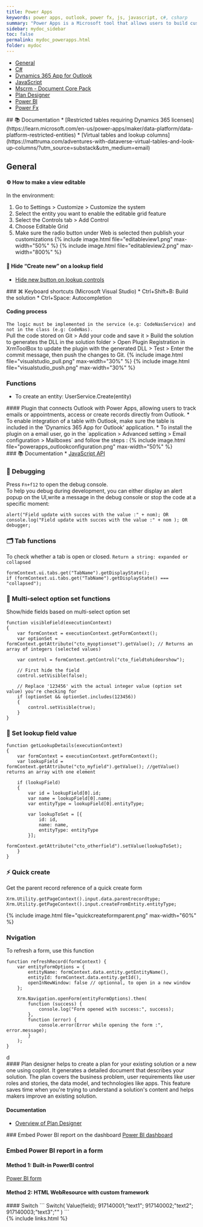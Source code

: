 ```yaml
---
title: Power Apps
keywords: power apps, outlook, power fx, js, javascript, c#, csharp
summary: "Power Apps is a Microsoft tool that allows users to build custom applications, simplify business processes, and enhance productivity across an organization. It connects to various data sources, enabling real-time data interaction and app development without extensive coding"
sidebar: mydoc_sidebar
toc: false
permalink: mydoc_powerapps.html
folder: mydoc
---
```


<ul id="profileTabs" class="nav nav-tabs">
    <li class="active"><a class="noCrossRef" href="general" data-toggle="tab">General</a></li>
    <li><a class="noCrossRef" href="#csharp" data-toggle="tab">C#</a></li>
    <li><a class="noCrossRef" href="#dynamics-app-outlook" data-toggle="tab">Dynamics 365 App for Outlook</a></li>
    <li><a class="noCrossRef" href="#javascript" data-toggle="tab">JavaScript</a></li>
    <li><a class="noCrossRef" href="#mscrm" data-toggle="tab">Mscrm - Document Core Pack</a></li>
    <li><a class="noCrossRef" href="#plan-designer" data-toggle="tab">Plan Designer</a></li>
    <li><a class="noCrossRef" href="#power-bi" data-toggle="tab">Power BI</a></li>
    <li><a class="noCrossRef" href="#power-fx" data-toggle="tab">Power Fx</a></li>
</ul>
  <div class="tab-content">
<div role="tabpanel" class="tab-pane active" id="general" markdown="1">
## 📚 Documentation
* [Restricted tables requiring Dynamics 365 licenses](https://learn.microsoft.com/en-us/power-apps/maker/data-platform/data-platform-restricted-entities)
* [Virtual tables and lookup columns](https://mattruma.com/adventures-with-dataverse-virtual-tables-and-look-up-columns/?utm_source=substack&utm_medium=email)

## General
#### ⚙️ How to make a view editable
In the environment:
1. Go to Settings > Customize > Customize the system
2. Select the entity you want to enable the editable grid feature
3. Select the Controls tab > Add Control
4. Choose Editable Grid
5. Make sure the radio button under Web is selected then publish your customizations
{% include image.html file="editableview1.png" max-width="50%" %}
{% include image.html file="editableview2.png" max-width="800%" %}

#### 🙈 Hide “Create new” on a lookup field
* <a href="https://orby.com.au/hide-new-button-on-lookup-controls-in-model-driven-apps-2/" target="_blank" rel="noopener noreferrer">Hide new button on lookup controls</a> 
</div>

<div role="tabpanel" class="tab-pane" id="csharp" markdown="1">
### ⌘ Keyboard shortcuts (Microsoft Visual Studio)  
* Ctrl+Shift+B: Build the solution
* Ctrl+Space: Autocompletion  
    
#### Coding process
`The logic must be implemented in the service (e.g: CodeNasService) and not in the class (e.g: CodeNas).`  
Pull the code stored on Git > Add your code and save it > Build the solution to generates the DLL in the solution folder > Open Plugin Registration in XrmToolBox to update the plugin with the generated DLL > Test > Enter the commit message, then push the changes to Git.
{% include image.html file="visualstudio_pull.png" max-width="30%" %}
{% include image.html file="visualstudio_push.png" max-width="30%" %}

### Functions
* To create an entity: UserService.Create(entity)
</div>

<div role="tabpanel" class="tab-pane" id="dynamics-app-outlook" markdown="1">
#### Plugin that connects Outlook with Power Apps, allowing users to track emails or appointments, access or create records directly from Outlook.
* To enable integration of a table with Outlook, make sure the table is included in the 'Dynamics 365 App for Outlook' application.
* To install the plugin on a email user, go in the `application > Advanced setting > Email configuration > Mailboxes` and follow the steps :
{% include image.html file="powerapps_outlookconfiguration.png" max-width="50%" %}
</div>

<div role="tabpanel" class="tab-pane" id="javascript" markdown="1">
### 📚 Documentation
* <a href="https://learn.microsoft.com/en-us/power-apps/developer/model-driven-apps/clientapi/reference" target="_blank" rel="noopener noreferrer">JavaScript API</a>  

### 🐞 Debugging
Press `Fn+f12` to open the debug console.  
To help you debug during development, you can either display an alert popup on the UI,write a message in the debug console or stop the code at a specific moment:
```
alert("Field update with succes with the value :" + nom); OR
console.log("Field update with succes with the value :" + nom ); OR
debugger;
```

### 🗂️ Tab functions
To check whether a tab is open or closed. `Return a string: expanded or collapsed`
```
formContext.ui.tabs.get("TabName").getDisplayState();
if (formContext.ui.tabs.get("TabName").getDisplayState() === "collapsed");
```

### 🔀 Multi-select option set functions
Show/hide fields based on multi-select option set
```
function visibleField(executionContext)
{
    var formContext = executionContext.getFormContext();
    var optionSet = formContext.getAttribute("cto_myoptionset").getValue(); // Returns an array of integers (selected values)
    
    var control = formContext.getControl("cto_fieldtohideorshow");

    // First hide the field
    control.setVisible(false);

    // Replace '123456' with the actual integer value (option set value) you're checking for
    if (optionSet && optionSet.includes(123456))
    {
        control.setVisible(true);
    }
}
```

### 📝 Set lookup field value
```
function getLookupDetails(executionContext)
{
    var formContext = executionContext.getFormContext();
    var lookupField = formContext.getAttribute("cto_myfield").getValue(); //getValue() returns an array with one element

    if (lookupField)
    {
        var id = lookupField[0].id;
        var name = lookupField[0].name;
        var entityType = lookupField[0].entityType;

        var lookupToSet = [{
            id: id,
            name: name,
            entityType: entityType
        }];
        formContext.getAttribute("cto_otherfield").setValue(lookupToSet);
    }
}
```

### ⚡ Quick create
Get the parent record reference of a quick create form
```
Xrm.Utility.getPageContext().input.data.parentrecordtype;
Xrm.Utility.getPageContext().input.createFromEntity.entityType;
```
{% include image.html file="quickcreateformparent.png" max-width="60%" %}

### Nvigation
To refresh a form, use this function
```
function refreshRecord(formContext) {
    var entityFormOptions = {
        entityName: formContext.data.entity.getEntityName(),
        entityId: formContext.data.entity.getId(),
        openInNewWindow: false // optionnal, to open in a new window
    };

    Xrm.Navigation.openForm(entityFormOptions).then(
        function (success) {
            console.log("Form opened with success:", success);
        },
        function (error) {
            console.error(Error while opening the form :", error.message);
        }
    );
}
```
</div>

<div role="tabpanel" class="tab-pane" id="mscrm" markdown="1">
d
</div>

<div role="tabpanel" class="tab-pane" id="plan-designer" markdown="1">
#### Plan designer helps to create a plan for your existing solution or a new one using copilot. It generates a detailed document that describes your solution. The plan covers the business problem, user requirements like user roles and stories, the data model, and technologies like apps. This feature saves time when you're trying to understand a solution's content and helps makers improve an existing solution.

#### Documentation
* [Overview of Plan Designer](https://learn.microsoft.com/en-us/power-apps/maker/plan-designer/plan-designer)
</div>

<div role="tabpanel" class="tab-pane" id="power-bi" markdown="1">
### Embed Power BI report on the dashboard
<a href="https://learn.microsoft.com/en-us/power-apps/user/add-powerbi-dashboards" target="_blank" rel="noopener noreferrer">Power BI dashboard</a>

### Embed Power BI report in a form
#### Method 1: Built-in PowerBI control
<a href="https://learn.microsoft.com/en-us/power-apps/maker/model-driven-apps/embed-powerbi-report-in-system-form" target="_blank" rel="noopener noreferrer">Power BI form</a>  
#### Method 2: HTML WebResource with custom framework

</div>

<div role="tabpanel" class="tab-pane" id="power-fx" markdown="1">
#### Switch
```
Switch(
Value(field);
917140001;"text1";
917140002;"text2";
917140003;"text3";""
)
```
</div>
</div>
{% include links.html %}
